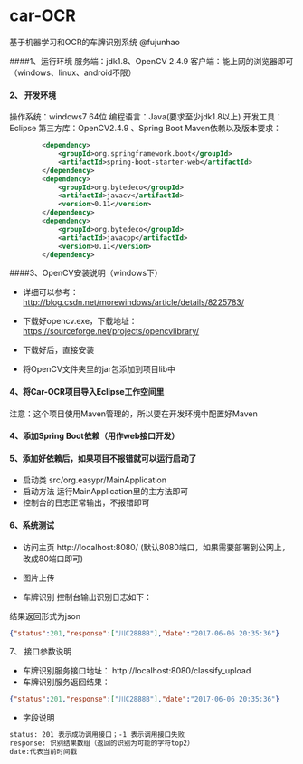 # car-OCR
基于机器学习和OCR的车牌识别系统 @fujunhao

####1、运行环境
服务端：jdk1.8、OpenCV 2.4.9
客户端：能上网的浏览器即可（windows、linux、android不限）
#### 2、 开发环境
操作系统：windows7 64位
编程语言：Java(要求至少jdk1.8以上)
开发工具：Eclipse
第三方库：OpenCV2.4.9  、Spring Boot
Maven依赖以及版本要求：
```xml
		<dependency>
			<groupId>org.springframework.boot</groupId>
			<artifactId>spring-boot-starter-web</artifactId>
		</dependency>
		<dependency>
			<groupId>org.bytedeco</groupId>
			<artifactId>javacv</artifactId>
			<version>0.11</version>
		</dependency>
		<dependency>
			<groupId>org.bytedeco</groupId>
			<artifactId>javacpp</artifactId>
			<version>0.11</version>
		</dependency>
```
####3、OpenCV安装说明（windows下）
- 详细可以参考：http://blog.csdn.net/morewindows/article/details/8225783/
- 下载好opencv.exe，下载地址：https://sourceforge.net/projects/opencvlibrary/

- 下载好后，直接安装

- 将OpenCV文件夹里的jar包添加到项目lib中

#### 4、将Car-OCR项目导入Eclipse工作空间里

注意：这个项目使用Maven管理的，所以要在开发环境中配置好Maven
#### 4、添加Spring Boot依赖（用作web接口开发）

#### 5、添加好依赖后，如果项目不报错就可以运行启动了
- 启动类 src/org.easypr/MainApplication
- 启动方法 运行MainApplication里的主方法即可
- 控制台的日志正常输出，不报错即可


#### 6、系统测试
- 访问主页
http://localhost:8080/ (默认8080端口，如果需要部署到公网上，改成80端口即可)

-  图片上传

- 车牌识别
控制台输出识别日志如下：

结果返回形式为json

```json
{"status":201,"response":["川C2888B"],"date":"2017-06-06 20:35:36"}
```
7、 接口参数说明
- 车牌识别服务接口地址：
http://localhost:8080/classify_upload
- 车牌识别服务返回结果：
```json
{"status":201,"response":["川C2888B"],"date":"2017-06-06 20:35:36"}
```
- 字段说明
```xml
status: 201 表示成功调用接口；-1 表示调用接口失败
response: 识别结果数组（返回的识别为可能的字符top2）
date:代表当前时间戳
```

